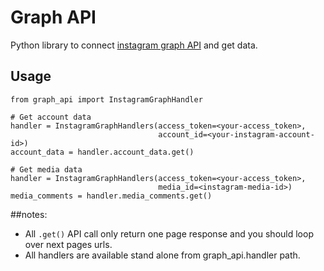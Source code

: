 # Graph API

Python library to connect [instagram graph API](https://developers.facebook.com/docs/instagram-api) and get data.


## Usage
```
from graph_api import InstagramGraphHandler

# Get account data 
handler = InstagramGraphHandlers(access_token=<your-access_token>, 
                                 account_id=<your-instagram-account-id>)
account_data = handler.account_data.get()

# Get media data
handler = InstagramGraphHandlers(access_token=<your-access_token>, 
                                 media_id=<instagram-media-id>)
media_comments = handler.media_comments.get()
```

##notes:
* All `.get()` API call only return one page response and you should loop over next pages urls.
* All handlers are available stand alone from graph_api.handler path. 
